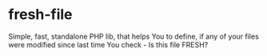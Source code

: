# fresh-file
Simple, fast, standalone PHP lib, that helps You to define, if any of your files were modified since last time You check - Is this file FRESH?
